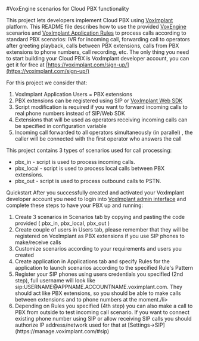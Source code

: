 #VoxEngine scenarios for Cloud PBX functionality 

This project lets developers implement Cloud PBX using [VoxImplant](http://voximplant.com/) platform. This README file describes how to use the provided [VoxEngine](http://voximplant.com/help/faq/what-is-voxengine/) scenarios and [VoxImplant Application Rules](http://voximplant.com/docs/quickstart/10/understanding-users-applications-and-rules/) to process calls according to standard PBX scenarios: IVR for incoming call, forwarding call to operators after greeting playback, calls between PBX extensions, calls from PBX extensions to phone numbers, call recording, etc. The only thing you need to start building your Cloud PBX is VoxImplant developer account, you can get it for free at [https://voximplant.com/sign-up/](https://voximplant.com/sign-up/)

For this project we consider that:
<ol>
<li>VoxImplant Application Users = PBX extensions</li>
<li>PBX extensions can be registered using SIP or <a href="https://voximplant.com/docs/references/websdk/">VoxImplant Web SDK</a></li>
<li>Script modification is required if you want to forward incoming calls to real phone numbers instead of SIP/Web SDK</li>
<li>Extensions that will be used as operators receiving incoming calls can be specified in configuration variable</li>
<li>Incoming call forwarded to all operators simultaneously (in parallel) , the caller will be connected with the first operator who answers the call
</ol>

This project contains 3 types of scenarios used for call processing:
* pbx_in - script is used to process incoming calls.
* pbx_local - script is used to process local calls between PBX extensions.
* pbx_out - script is used to process outbound calls to PSTN.

Quickstart
After you successfully created and activated your VoxImplant developer account you need to login into [VoxImplant admin interface](https://manage.voximplant.com/) and complete these steps to have your PBX up and running:
<ol>
<li>Create 3 scenarios in Scenarios tab by copying and pasting the code provided ( pbx_in, pbx_local, pbx_out ) </li>
<li>Create couple of users in Users tab, please remember that they will be registered on VoxImplant as PBX extensions if you use SIP phones to make/receive calls</li>
<li>Customize scenarios according to your requirements and users you created</li>
<li>Create application in Applications tab and specify Rules for the application to launch scenarios according to the specified Rule's Pattern</li>
<li>Register your SIP phones using users credentials you specified (2nd step), full username will look like sip:USERNAME@APPNAME.ACCOUNTNAME.voximplant.com. They should act like PBX extensions, so you should be able to make calls between extensions and to phone numbers at the moment./li>
<li>Depending on Rules you specified (4th step) you can also make a call to PBX from outside to test incoming call scenario. If you want to connect existing phone number using SIP or allow receiving SIP calls you should authorize IP address/network used for that at [Settings->SIP](https://manage.voximplant.com/#sip)</li>
</ol>
